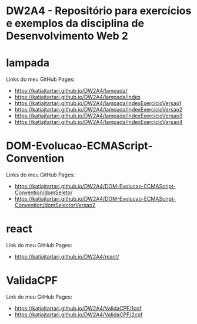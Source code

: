 # DW2A4 - Repositório para exercícios e exemplos da disciplina de Desenvolvimento Web 2

# lampada
Links do meu GitHub Pages:
* https://katiajtartari.github.io/DW2A4/lampada/
* https://katiajtartari.github.io/DW2A4/lampada/index
* https://katiajtartari.github.io/DW2A4/lampada/indexExercicioVersao1
* https://katiajtartari.github.io/DW2A4/lampada/indexExercicioVersao2
* https://katiajtartari.github.io/DW2A4/lampada/indexExercicioVersao3
* https://katiajtartari.github.io/DW2A4/lampada/indexExercicioVersao4

# DOM-Evolucao-ECMAScript-Convention
Links do meu GitHub Pages:
* https://katiajtartari.github.io/DW2A4/DOM-Evolucao-ECMAScript-Convention/domSeletor
* https://katiajtartari.github.io/DW2A4/DOM-Evolucao-ECMAScript-Convention/domSelectorVersao2

# react
Link do meu GitHub Pages:
* https://katiajtartari.github.io/DW2A4/react/

# ValidaCPF
Link do meu GitHub Pages:
* https://katiajtartari.github.io/DW2A4/ValidaCPF/1cpf
* https://katiajtartari.github.io/DW2A4/ValidaCPF/2cpf
